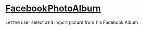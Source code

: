 [FacebookPhotoAlbum](http://xmeedias.com/FacebookPhotoAlbum)
=================

Let the user select and import picture from his Facebook Album